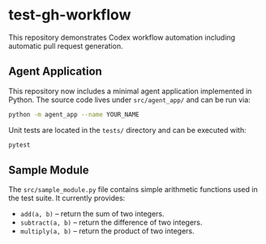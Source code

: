# test-gh-workflow

This repository demonstrates Codex workflow automation including automatic pull request generation.


## Agent Application

This repository now includes a minimal agent application implemented in Python.
The source code lives under `src/agent_app/` and can be run via:

```bash
python -m agent_app --name YOUR_NAME
```

Unit tests are located in the `tests/` directory and can be executed with:

```bash
pytest
```

## Sample Module

The `src/sample_module.py` file contains simple arithmetic functions used in the
test suite. It currently provides:

* `add(a, b)` – return the sum of two integers.
* `subtract(a, b)` – return the difference of two integers.
* `multiply(a, b)` – return the product of two integers.
